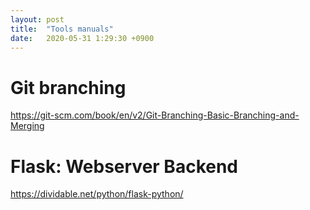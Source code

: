 ```yaml
---
layout: post
title:  "Tools manuals"
date:   2020-05-31 1:29:30 +0900
---
```

# Git branching
https://git-scm.com/book/en/v2/Git-Branching-Basic-Branching-and-Merging

# Flask: Webserver Backend
https://dividable.net/python/flask-python/
